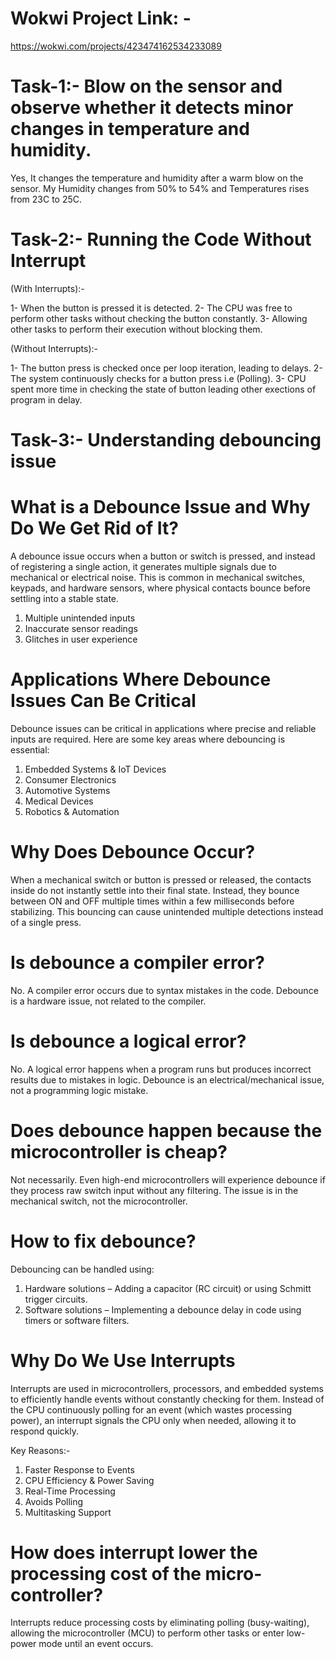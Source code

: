 # Wokwi Project Link: -
https://wokwi.com/projects/423474162534233089

# Task-1:- Blow on the sensor and observe whether it detects minor changes in temperature and humidity.

Yes, It changes the temperature and humidity after a warm blow on the sensor. My Humidity changes from 50% to 54% and Temperatures rises from 23C to 25C.

# Task-2:- Running the Code Without Interrupt

(With Interrupts):-

1- When the button is pressed it is detected.
2- The CPU was free to perform other tasks without checking the button constantly.
3- Allowing other tasks to perform their execution without blocking them.

(Without Interrupts):-

1- The button press is checked once per loop iteration, leading to delays.
2- The system continuously checks for a button press i.e (Polling).
3- CPU spent more time in checking the state of button leading other exections of program in delay.

# Task-3:- Understanding debouncing issue

# What is a Debounce Issue and Why Do We Get Rid of It?

A debounce issue occurs when a button or switch is pressed, and instead of registering a single action, it generates multiple signals due to mechanical or electrical noise. This is common in mechanical switches, keypads, and hardware sensors, where physical contacts bounce before settling into a stable state.

1. Multiple unintended inputs
2. Inaccurate sensor readings
3. Glitches in user experience

# Applications Where Debounce Issues Can Be Critical

Debounce issues can be critical in applications where precise and reliable inputs are required. Here are some key areas where debouncing is essential:

1. Embedded Systems & IoT Devices
2. Consumer Electronics
3. Automotive Systems
4. Medical Devices
5. Robotics & Automation

# Why Does Debounce Occur?

When a mechanical switch or button is pressed or released, the contacts inside do not instantly settle into their final state. Instead, they bounce between ON and OFF multiple times within a few milliseconds before stabilizing. This bouncing can cause unintended multiple detections instead of a single press.

# Is debounce a compiler error?

No. A compiler error occurs due to syntax mistakes in the code. Debounce is a hardware issue, not related to the compiler.

# Is debounce a logical error?

No. A logical error happens when a program runs but produces incorrect results due to mistakes in logic. Debounce is an electrical/mechanical issue, not a programming logic mistake.

# Does debounce happen because the microcontroller is cheap?

Not necessarily. Even high-end microcontrollers will experience debounce if they process raw switch input without any filtering. The issue is in the mechanical switch, not the microcontroller.

# How to fix debounce?

Debouncing can be handled using:

1. Hardware solutions – Adding a capacitor (RC circuit) or using Schmitt trigger circuits.
2. Software solutions – Implementing a debounce delay in code using timers or software filters.

# Why Do We Use Interrupts

Interrupts are used in microcontrollers, processors, and embedded systems to efficiently handle events without constantly checking for them. Instead of the CPU continuously polling for an event (which wastes processing power), an interrupt signals the CPU only when needed, allowing it to respond quickly.

Key Reasons:-

1. Faster Response to Events
2. CPU Efficiency & Power Saving
3. Real-Time Processing
4. Avoids Polling
5. Multitasking Support

# How does interrupt lower the processing cost of the micro-controller?

Interrupts reduce processing costs by eliminating polling (busy-waiting), allowing the microcontroller (MCU) to perform other tasks or enter low-power mode until an event occurs.